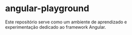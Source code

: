 # angular-playground
Este repositório serve como um ambiente de aprendizado e experimentação dedicado ao framework Angular.
